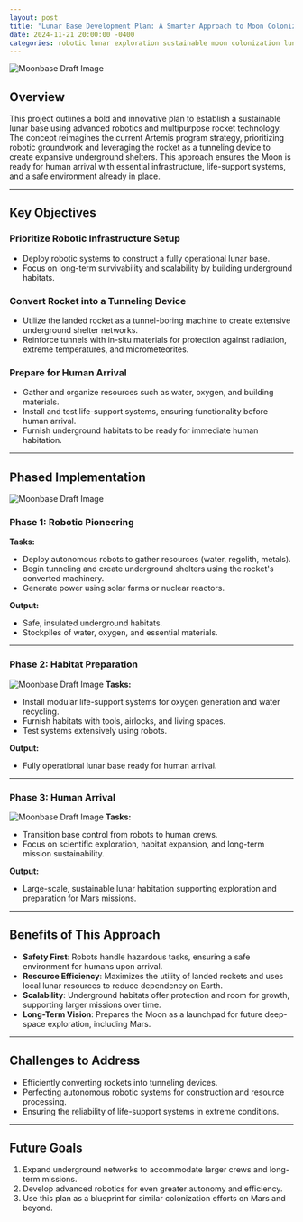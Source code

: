 ```yaml
---
layout: post
title: "Lunar Base Development Plan: A Smarter Approach to Moon Colonization"
date: 2024-11-21 20:00:00 -0400
categories: robotic lunar exploration sustainable moon colonization lunar infrastructure
---
```



![Moonbase Draft Image](/assets/images/rocket-tunnel-maker.webp)

## Overview
This project outlines a bold and innovative plan to establish a sustainable lunar base using advanced robotics and multipurpose rocket technology. The concept reimagines the current Artemis program strategy, prioritizing robotic groundwork and leveraging the rocket as a tunneling device to create expansive underground shelters. This approach ensures the Moon is ready for human arrival with essential infrastructure, life-support systems, and a safe environment already in place.

---

## Key Objectives

### Prioritize Robotic Infrastructure Setup
- Deploy robotic systems to construct a fully operational lunar base.
- Focus on long-term survivability and scalability by building underground habitats.

### Convert Rocket into a Tunneling Device
- Utilize the landed rocket as a tunnel-boring machine to create extensive underground shelter networks.
- Reinforce tunnels with in-situ materials for protection against radiation, extreme temperatures, and micrometeorites.

### Prepare for Human Arrival
- Gather and organize resources such as water, oxygen, and building materials.
- Install and test life-support systems, ensuring functionality before human arrival.
- Furnish underground habitats to be ready for immediate human habitation.

---

## Phased Implementation

![Moonbase Draft Image](/assets/images/lunar-algae-based-oxygen-tunnel.webp)
### Phase 1: Robotic Pioneering
**Tasks:**
- Deploy autonomous robots to gather resources (water, regolith, metals).
- Begin tunneling and create underground shelters using the rocket's converted machinery.
- Generate power using solar farms or nuclear reactors.

**Output:**
- Safe, insulated underground habitats.
- Stockpiles of water, oxygen, and essential materials.

---

### Phase 2: Habitat Preparation
![Moonbase Draft Image](/assets/images/underground-tunnel-living-quarters.webp)
**Tasks:**
- Install modular life-support systems for oxygen generation and water recycling.
- Furnish habitats with tools, airlocks, and living spaces.
- Test systems extensively using robots.

**Output:**
- Fully operational lunar base ready for human arrival.

---

### Phase 3: Human Arrival

![Moonbase Draft Image](/assets/images/human-arrival-lunar-habitat.webp)
**Tasks:**
- Transition base control from robots to human crews.
- Focus on scientific exploration, habitat expansion, and long-term mission sustainability.

**Output:**
- Large-scale, sustainable lunar habitation supporting exploration and preparation for Mars missions.

---

## Benefits of This Approach
- **Safety First**: Robots handle hazardous tasks, ensuring a safe environment for humans upon arrival.
- **Resource Efficiency**: Maximizes the utility of landed rockets and uses local lunar resources to reduce dependency on Earth.
- **Scalability**: Underground habitats offer protection and room for growth, supporting larger missions over time.
- **Long-Term Vision**: Prepares the Moon as a launchpad for future deep-space exploration, including Mars.

---

## Challenges to Address
- Efficiently converting rockets into tunneling devices.
- Perfecting autonomous robotic systems for construction and resource processing.
- Ensuring the reliability of life-support systems in extreme conditions.

---

## Future Goals
1. Expand underground networks to accommodate larger crews and long-term missions.
2. Develop advanced robotics for even greater autonomy and efficiency.
3. Use this plan as a blueprint for similar colonization efforts on Mars and beyond.
